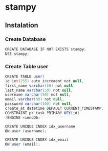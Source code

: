 # stampy
## Instalation
### Create Database

```java
CREATE DATABASE IF NOT EXISTS stampy;
USE stampy;
```

### Create Table user

```java 
CREATE TABLE user(
id int(255) auto_increment not null,
first_name varchar(50) not null,
last_name varchar(50) not null,
username varchar(50) not null,
email varchar(50) not null,
password varchar(100) not null,
create_at datetime DEFAULT CURRENT_TIMESTAMP,	
CONSTRAINT pk_task PRIMARY KEY(id)
)ENGINE =innoDb;
```

```java
CREATE UNIQUE INDEX idx_username
ON user (username);
```
```java
CREATE UNIQUE INDEX idx_email
ON user (email);
